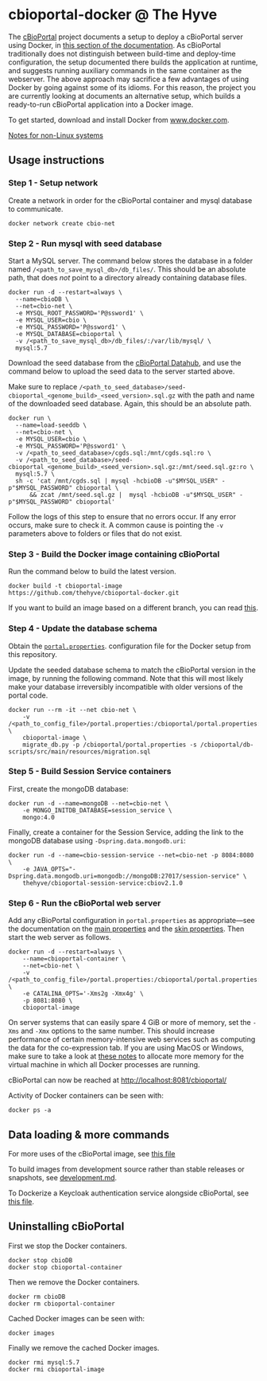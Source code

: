 # cbioportal-docker @ The Hyve #

The [cBioPortal](https://github.com/cBioPortal/cbioportal) project documents a setup to deploy a cBioPortal server using Docker, in [this section of the documentation](https://cbioportal.readthedocs.io/en/latest/#docker). As cBioPortal traditionally does not distinguish between build-time and deploy-time configuration, the setup documented there builds the application at runtime, and suggests running auxiliary commands in the same container as the webserver. The above approach may sacrifice a few advantages of using Docker by going against some of its idioms. For this reason, the project you are currently looking at documents an alternative setup, which builds a ready-to-run cBioPortal application into a Docker image.

To get started, download and install Docker from www.docker.com.

[Notes for non-Linux systems](docs/notes-for-non-linux.md)

## Usage instructions ##

### Step 1 - Setup network ###
Create a network in order for the cBioPortal container and mysql database to communicate.
```
docker network create cbio-net
```

### Step 2 - Run mysql with seed database ###
Start a MySQL server. The command below stores the database in a folder named
`/<path_to_save_mysql_db>/db_files/`. This should be an absolute path, that
does *not* point to a directory already containing database files.

```
docker run -d --restart=always \
  --name=cbioDB \
  --net=cbio-net \
  -e MYSQL_ROOT_PASSWORD='P@ssword1' \
  -e MYSQL_USER=cbio \
  -e MYSQL_PASSWORD='P@ssword1' \
  -e MYSQL_DATABASE=cbioportal \
  -v /<path_to_save_mysql_db>/db_files/:/var/lib/mysql/ \
  mysql:5.7
```

Download the seed database from the
[cBioPortal Datahub](https://github.com/cBioPortal/datahub/blob/master/seedDB/README.md),
and use the command below to upload the seed data to the server started above.

Make sure to replace
`/<path_to_seed_database>/seed-cbioportal_<genome_build>_<seed_version>.sql.gz`
with the path and name of the downloaded seed database. Again, this should be
an absolute path.

```
docker run \
  --name=load-seeddb \
  --net=cbio-net \
  -e MYSQL_USER=cbio \
  -e MYSQL_PASSWORD='P@ssword1' \
  -v /<path_to_seed_database>/cgds.sql:/mnt/cgds.sql:ro \
  -v /<path_to_seed_database>/seed-cbioportal_<genome_build>_<seed_version>.sql.gz:/mnt/seed.sql.gz:ro \
  mysql:5.7 \
  sh -c 'cat /mnt/cgds.sql | mysql -hcbioDB -u"$MYSQL_USER" -p"$MYSQL_PASSWORD" cbioportal \
      && zcat /mnt/seed.sql.gz |  mysql -hcbioDB -u"$MYSQL_USER" -p"$MYSQL_PASSWORD" cbioportal'
```

Follow the logs of this step to ensure that no errors occur. If any error
occurs, make sure to check it. A common cause is pointing the `-v` parameters
above to folders or files that do not exist.

### Step 3 - Build the Docker image containing cBioPortal ###
Run the command below to build the latest version.

```
docker build -t cbioportal-image https://github.com/thehyve/cbioportal-docker.git
```

If you want to build an image based on a different branch, you can read
[this](docs/adjusting_configuration.md#use-a-different-cbioportal-branch).

### Step 4 - Update the database schema ###

Obtain the [`portal.properties`](https://github.com/thehyve/cbioportal-docker/blob/master/portal.properties).
configuration file for the Docker setup from this repository.

Update the seeded database schema to match the cBioPortal version
in the image, by running the following command. Note that this will
most likely make your database irreversibly incompatible with older
versions of the portal code.

```
docker run --rm -it --net cbio-net \
    -v /<path_to_config_file>/portal.properties:/cbioportal/portal.properties:ro \
    cbioportal-image \
    migrate_db.py -p /cbioportal/portal.properties -s /cbioportal/db-scripts/src/main/resources/migration.sql
```

### Step 5 - Build Session Service containers
First, create the mongoDB database:

```
docker run -d --name=mongoDB --net=cbio-net \
    -e MONGO_INITDB_DATABASE=session_service \
    mongo:4.0
```

Finally, create a container for the Session Service, adding the link to the mongoDB database using `-Dspring.data.mongodb.uri`:

```
docker run -d --name=cbio-session-service --net=cbio-net -p 8084:8080 \
    -e JAVA_OPTS="-Dspring.data.mongodb.uri=mongodb://mongoDB:27017/session-service" \
    thehyve/cbioportal-session-service:cbiov2.1.0
```

### Step 6 - Run the cBioPortal web server ###

Add any cBioPortal configuration in `portal.properties` as appropriate—see
the documentation on the
[main properties](https://github.com/cBioPortal/cbioportal/blob/master/docs/portal.properties-Reference.md)
and the
[skin properties](https://github.com/cBioPortal/cbioportal/blob/master/docs/Customizing-your-instance-of-cBioPortal.md).
Then start the web server as follows.

```
docker run -d --restart=always \
    --name=cbioportal-container \
    --net=cbio-net \
    -v /<path_to_config_file>/portal.properties:/cbioportal/portal.properties:ro \
    -e CATALINA_OPTS='-Xms2g -Xmx4g' \
    -p 8081:8080 \
    cbioportal-image
```

On server systems that can easily spare 4 GiB or more of memory,
set the `-Xms` and `-Xmx` options to the same number. This should
increase performance of certain memory-intensive web services such
as computing the data for the co-expression tab. If you are using
MacOS or Windows, make sure to take a look at [these
notes](docs/notes-for-non-linux.md) to allocate more memory for the
virtual machine in which all Docker processes are running.

cBioPortal can now be reached at <http://localhost:8081/cbioportal/>

Activity of Docker containers can be seen with:
```
docker ps -a
```

## Data loading & more commands ##
For more uses of the cBioPortal image, see [this file](docs/example_commands.md)

To build images from development source
rather than stable releases or snapshots, see
[development.md](docs/development.md).

To Dockerize a Keycloak authentication service alongside cBioPortal,
see [this file](docs/using-keycloak.md).

## Uninstalling cBioPortal ##
First we stop the Docker containers.
```
docker stop cbioDB
docker stop cbioportal-container
```

Then we remove the Docker containers.
```
docker rm cbioDB
docker rm cbioportal-container
```

Cached Docker images can be seen with:
```
docker images
```

Finally we remove the cached Docker images.
```
docker rmi mysql:5.7
docker rmi cbioportal-image
```

